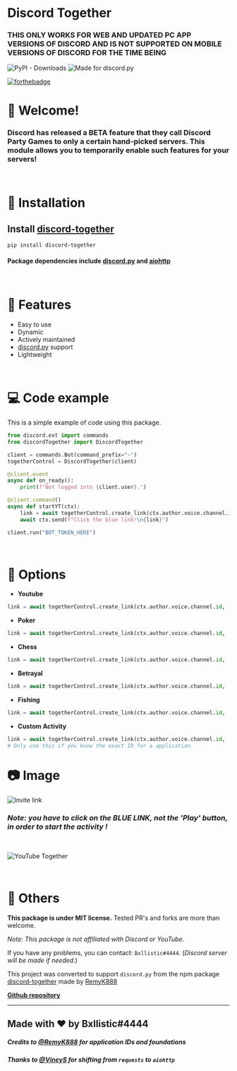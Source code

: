 <h1><strong>Discord Together</strong></h1>
<H3><strong>THIS ONLY WORKS FOR WEB AND UPDATED PC APP VERSIONS OF DISCORD AND IS NOT SUPPORTED ON MOBILE VERSIONS OF DISCORD FOR THE TIME BEING</strong></H3>


![PyPI - Downloads](https://img.shields.io/pypi/dm/discord-together?style=flat&logo=acclaim)
![Made for discord.py](https://img.shields.io/badge/Made%20for-discord.py-blue?style=flat&logo=discord)

[![forthebadge](https://forthebadge.com/images/badges/made-with-python.svg)](https://forthebadge.com)

# 👋 Welcome!
### Discord has released a BETA feature that they call Discord Party Games to only a certain hand-picked servers. This module allows you to temporarily enable such features for your servers! 

<br/>

# 🔩 Installation
## Install [discord-together](https://pypi.org/project/discord-together/)
```
pip install discord-together
```

#### Package dependencies include [discord.py](https://pypi.org/project/discord.py/) and [aiohttp](https://pypi.org/project/aiohttp/)
<br/>

# 🔑 Features
- Easy to use
- Dynamic
- Actively maintained
- [discord.py](https://pypi.org/project/discord.py/) support
- Lightweight

<br/>

# 💻 Code example
This is a simple example of code using this package.

```py
from discord.ext import commands
from discordTogether import DiscordTogether

client = commands.Bot(command_prefix="~")
togetherControl = DiscordTogether(client)

@client.event
async def on_ready():
    print(f"Bot logged into {client.user}.")

@client.command()
async def startYT(ctx):
    link = await togetherControl.create_link(ctx.author.voice.channel.id, 'youtube')
    await ctx.send(f"Click the blue link!\n{link}")

client.run("BOT_TOKEN_HERE")
```
<br/>

# 🔧 Options
- **Youtube**
```py
link = await togetherControl.create_link(ctx.author.voice.channel.id, 'youtube')
```

- **Poker**
```py
link = await togetherControl.create_link(ctx.author.voice.channel.id, 'poker')
```

- **Chess**
```py
link = await togetherControl.create_link(ctx.author.voice.channel.id, 'chess')
```

- **Betrayal**
```py
link = await togetherControl.create_link(ctx.author.voice.channel.id, 'betrayal')
```

- **Fishing**
```py
link = await togetherControl.create_link(ctx.author.voice.channel.id, 'fishing')
```

- **Custom Activity**
```py
link = await togetherControl.create_link(ctx.author.voice.channel.id, 'CUSTOM_APP_ID_HERE')
# Only use this if you know the exact ID for a application.
```


# 📷 Image 

![Invite link](https://cdn.discordapp.com/attachments/450659049659170817/850783760009658389/Screenshot_2021-06-04_231039_3.png)

### *Note: you have to click on the **BLUE LINK**, not the 'Play' button, in order to start the activity !*

<br/>

![YouTube Together](https://cdn.discordapp.com/attachments/450659049659170817/850782952724234290/Screenshot_2021-06-04_231612.png)

<br/>

# 🚀 Others

**This package is under MIT license.** Tested PR's and forks are more than welcome.

*Note: This package is not affiliated with Discord or YouTube.*

If you have any problems, you can contact: `Bxllistic#4444`.
(*Discord server will be made if needed.*)

This project was converted to support `discord.py` from the npm package [discord-together](https://www.npmjs.com/package/discord-together) made by [RemyK888](https://github.com/RemyK888)


[**Github repository**](https://github.com/apurv-r/discord-together)

<hr>

## **Made with ❤ by Bxllistic#4444**
##### Credits to [@RemyK888](https://github.com/RemyK888) for application IDs and foundations
##### Thanks to [@VineyS](https://github.com/VineyS) for shifting from `requests` to `aiohttp`
